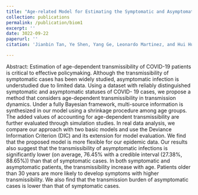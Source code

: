 ```yaml
---
title: "Age-related Model for Estimating the Symptomatic and Asymptomatic Transmissibility of COVID-19 Patients"
collection: publications
permalink: /publication/biom1
excerpt: ''
date: 3022-09-22
paperurl: ''
citation: 'Jianbin Tan, Ye Shen, Yang Ge, Leonardo Martinez, and Hui Huang,  Age-related Model for Estimating the Symptomatic and Asymptomatic Transmissibility of COVID-19 Patients, Biometrics, revised and resubmitted'

---
```

Abstract: Estimation of age-dependent transmissibility of COVID-19 patients is critical to effective policymaking. Although the transmissibility of symptomatic cases has been widely studied, asymptomatic infection is understudied due to limited data. Using a dataset with reliably distinguished symptomatic and asymptomatic statuses of COVID- 19 cases, we propose a method that considers age-dependent transmissibility in transmission dynamics. Under a fully Bayesian framework, multi-source information is synthesized in our model using a shrinkage procedure among age groups. The added values of accounting for age-dependent transmissibility are further evaluated through simulation studies. In real data analysis, we compare our approach with two basic models and use the Deviance Information Criterion (DIC) and its extension for model evaluation. We find that the proposed model is more flexible for our epidemic data. Our results also suggest that the transmissibility of asymptomatic infections is significantly lower (on average, 76.45$\%$ with a credible interval (27.38$\%$, 88.65$\%$)) than that of symptomatic cases. In both symptomatic and asymptomatic patients, the transmissibility increase with age. Patients older than 30 years are more likely to develop symptoms with higher transmissibility. We also find that the transmission burden of asymptomatic cases is lower than that of symptomatic cases.


